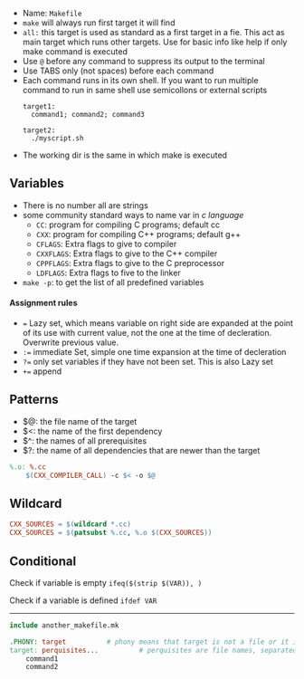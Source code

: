 - Name: `Makefile`
- `make` will always run first target it will find
- `all:` this target is used as standard as a first target in a fie. This act as main target which runs other targets. Use for basic info like help if only make command is executed
- Use `@` before any command to suppress its output to the terminal
- Use TABS only (not spaces) before each command
- Each command runs in its own shell. If you want to run multiple command to run in same shell use semicollons or external scripts
  ```
  target1:
    command1; command2; command3

  target2:
    ./myscript.sh
  ```
- The working dir is the same in which make is executed

## Variables
- There is no number all are strings
- some community standard ways to name var in *c language*
  - `CC`: program for compiling C programs; default cc
  - `CXX`: program for compiling C++ programs; default g++
  - `CFLAGS`: Extra flags to give to compiler
  - `CXXFLAGS`: Extra flags to give to the C++ compiler
  - `CPPFLAGS`: Extra flags to give to the C preprocessor
  - `LDFLAGS`: Extra flags to five to the linker
- `make -p`: to get the list of all predefined variables
#### Assignment rules
- `=` Lazy set, which means variable on right side are expanded at the point of its use with current value, not the one at the time of decleration. Overwrite previous value.
- `:=` immediate Set, simple one time expansion at the time of decleration
- `?=` only set variables if they have not been set. This is also Lazy set
- `+=` append

## Patterns
- $@: the file name of the target
- $<: the name of the first dependency
- $^: the names of all prerequisites
- $?: the name of all dependencies that are newer than the target

```makefile
%.o: %.cc
	$(CXX_COMPILER_CALL) -c $< -o $@
```

## Wildcard
```makefile
CXX_SOURCES = $(wildcard *.cc)
CXX_SOURCES = $(patsubst %.cc, %.o $(CXX_SOURCES))
```

## Conditional
Check if variable is empty `ifeq($(strip $(VAR)), )`

Check if a variable is defined `ifdef VAR`

-----------------
```makefile
include another_makefile.mk

.PHONY: target			# phony means that target is not a file or it is not dependent on any file. Useful for the case if target exist as a file and you want to run the command regardless of file is outdated or not
target: perquisites...			# perquisites are file names, separated by spaces
	command1
	command2

```
